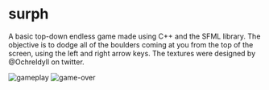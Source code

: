 # surph
A basic top-down endless game made using C++ and the SFML library. The objective is to dodge all of the boulders coming at you from the top of the screen, using the left and right arrow keys. The textures were designed by @OchreIdyll on twitter.

![gameplay](https://raw.githubusercontent.com/mmiiles/surph/main/images/gameplay.png)
![game-over](https://raw.githubusercontent.com/mmiiles/surph/main/images/gameover.png)